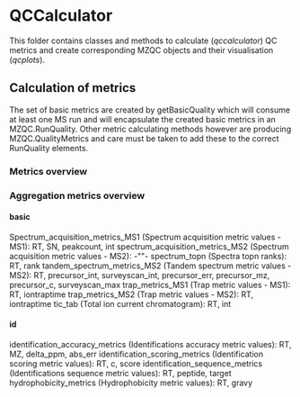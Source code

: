 # QCCalculator 
This folder contains classes and methods to calculate (_qccalculator_) QC metrics and create corresponding MZQC objects and their visualisation (_qcplots_).

## Calculation of metrics
The set of basic metrics are created by getBasicQuality which will consume at least one MS run and will encapsulate the created basic metrics in an MZQC.RunQuality. Other metric calculating methods however are producing MZQC.QualityMetrics and care must be taken to add these to the correct RunQuality elements.

### Metrics overview

### Aggregation metrics overview

#### basic
Spectrum_acquisition_metrics_MS1 (Spectrum acquisition metric values - MS1): RT, SN, peakcount, int
spectrum_acquisition_metrics_MS2 (Spectrum acquisition metric values - MS2): -""-
spectrum_topn (Spectra topn ranks): RT, rank
tandem_spectrum_metrics_MS2 (Tandem spectrum metric values - MS2): RT, precursor_int, surveyscan_int, precursor_err, precursor_mz, precursor_c, surveyscan_max
trap_metrics_MS1 (Trap metric values - MS1): RT, iontraptime
trap_metrics_MS2 (Trap metric values - MS2): RT, iontraptime
tic_tab (Total ion current chromatogram): RT, int
#### id
identification_accuracy_metrics (Identifications accuracy metric values): RT, MZ, delta_ppm, abs_err
identification_scoring_metrics (Identification scoring metric values): RT, c, score
identification_sequence_metrics (Identifications sequence metric values): RT, peptide, target
hydrophobicity_metrics (Hydrophobicity metric values): RT, gravy 
